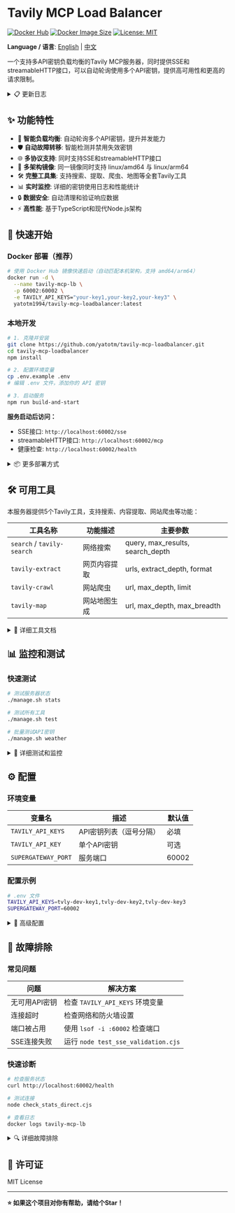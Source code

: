 # Tavily MCP Load Balancer

[![Docker Hub](https://img.shields.io/docker/pulls/yatotm1994/tavily-mcp-loadbalancer?style=flat-square)](https://hub.docker.com/r/yatotm1994/tavily-mcp-loadbalancer)
[![Docker Image Size](https://img.shields.io/docker/image-size/yatotm1994/tavily-mcp-loadbalancer?style=flat-square)](https://hub.docker.com/r/yatotm1994/tavily-mcp-loadbalancer)
[![License: MIT](https://img.shields.io/badge/License-MIT-yellow.svg)](https://opensource.org/licenses/MIT)

**Language / 语言**: [English](./README_EN.md) | [中文](./README.md)

一个支持多API密钥负载均衡的Tavily MCP服务器，同时提供SSE和streamableHTTP接口，可以自动轮询使用多个API密钥，提供高可用性和更高的请求限制。

<details>
<summary>📋 更新日志</summary>

### v2.1.0 (2025-08-14)
- 🌐 **streamableHTTP支持**: 新增HTTP POST /mcp端点，支持直接MCP请求-响应模式
- 🔄 **多协议兼容**: 同时支持SSE和streamableHTTP，满足不同客户端需求
- 📝 **文档更新**: 添加streamableHTTP接口使用说明和示例

### v2.0.0 (2025-08-12)
- 🔄 **架构重构**: 从supergateway依赖改为原生SSE实现
- 🛠️ **工具更新**: 同步最新Tavily MCP工具集，新增tavily-crawl和tavily-map
- 📊 **监控增强**: 添加详细的API密钥使用日志和轮询状态
- 🔒 **安全改进**: 增强响应数据清理和字符编码处理
- 📝 **文档重写**: 完全重写README，优化项目结构

### v1.0.0 (2025-08-05)
- 🚀 **初始版本**: 基于supergateway的Tavily MCP负载均衡器
- 🔄 **负载均衡**: 实现多API密钥轮询机制
- 🛡️ **故障转移**: 自动禁用失效密钥功能

</details>

## ✨ 功能特性

- 🔄 **智能负载均衡**: 自动轮询多个API密钥，提升并发能力
- 🛡️ **自动故障转移**: 智能检测并禁用失效密钥
- 🌐 **多协议支持**: 同时支持SSE和streamableHTTP接口
- 🧬 **多架构镜像**: 同一镜像同时支持 linux/amd64 与 linux/arm64
- 🛠️ **完整工具集**: 支持搜索、提取、爬虫、地图等全套Tavily工具
- 📊 **实时监控**: 详细的密钥使用日志和性能统计
- 🔒 **数据安全**: 自动清理和验证响应数据
- ⚡ **高性能**: 基于TypeScript和现代Node.js架构

## 🚀 快速开始

### Docker 部署（推荐）

```bash
# 使用 Docker Hub 镜像快速启动（自动匹配本机架构，支持 amd64/arm64）
docker run -d \
  --name tavily-mcp-lb \
  -p 60002:60002 \
  -e TAVILY_API_KEYS="your-key1,your-key2,your-key3" \
  yatotm1994/tavily-mcp-loadbalancer:latest
```

### 本地开发

```bash
# 1. 克隆并安装
git clone https://github.com/yatotm/tavily-mcp-loadbalancer.git
cd tavily-mcp-loadbalancer
npm install

# 2. 配置环境变量
cp .env.example .env
# 编辑 .env 文件，添加你的 API 密钥

# 3. 启动服务
npm run build-and-start
```

**服务启动后访问：**
- SSE接口: `http://localhost:60002/sse`
- streamableHTTP接口: `http://localhost:60002/mcp`
- 健康检查: `http://localhost:60002/health`

<details>
<summary>📦 更多部署方式</summary>

#### Docker Compose 部署

```bash
# 1. 克隆项目
git clone https://github.com/yatotm/tavily-mcp-loadbalancer.git
cd tavily-mcp-loadbalancer

# 2. 配置环境变量
cp .env.example .env
# 编辑 .env 文件

# 3. 启动服务
docker-compose up -d

# 4. 查看日志
docker-compose logs -f
```

#### 自定义 Docker 构建

```bash
# 构建镜像
docker build -t tavily-mcp-loadbalancer .

# 运行容器
docker run -d \
  --name tavily-mcp-lb \
  -p 60002:60002 \
  -e TAVILY_API_KEYS="your-key1,your-key2,your-key3" \
  tavily-mcp-loadbalancer
```

#### 开发模式

```bash
# 开发模式运行（热重载）
npm run dev

# 分步执行
npm run build
npm run start-gateway

# 使用脚本启动
./start.sh
```

</details>



## 🛠️ 可用工具

本服务器提供5个Tavily工具，支持搜索、内容提取、网站爬虫等功能：

| 工具名称 | 功能描述 | 主要参数 |
|---------|---------|---------|
| `search` / `tavily-search` | 网络搜索 | query, max_results, search_depth |
| `tavily-extract` | 网页内容提取 | urls, extract_depth, format |
| `tavily-crawl` | 网站爬虫 | url, max_depth, limit |
| `tavily-map` | 网站地图生成 | url, max_depth, max_breadth |

<details>
<summary>📖 详细工具文档</summary>

### 接口说明

**SSE接口**: `http://localhost:60002/sse`
**消息接口**: `http://localhost:60002/message`
**streamableHTTP接口**: `http://localhost:60002/mcp`
**健康检查**: `http://localhost:60002/health`

#### streamableHTTP使用示例

```bash
# 初始化连接
curl -X POST http://localhost:60002/mcp \
  -H "Content-Type: application/json" \
  -d '{
    "jsonrpc": "2.0",
    "id": 1,
    "method": "initialize",
    "params": {
      "protocolVersion": "2024-11-05",
      "capabilities": {},
      "clientInfo": {"name": "test-client", "version": "1.0.0"}
    }
  }'

# 获取工具列表
curl -X POST http://localhost:60002/mcp \
  -H "Content-Type: application/json" \
  -d '{"jsonrpc": "2.0", "id": 2, "method": "tools/list"}'

# 调用搜索工具
curl -X POST http://localhost:60002/mcp \
  -H "Content-Type: application/json" \
  -d '{
    "jsonrpc": "2.0",
    "id": 3,
    "method": "tools/call",
    "params": {
      "name": "search",
      "arguments": {
        "query": "OpenAI GPT-4",
        "max_results": 3
      }
    }
  }'
```

### 工具参数详解

#### 1. search / tavily-search - 网络搜索
```json
{
  "name": "search",
  "arguments": {
    "query": "OpenAI GPT-4",
    "search_depth": "basic",
    "topic": "general",
    "max_results": 10,
    "start_date": "2024-01-01",
    "end_date": "2024-12-31",
    "country": "US",
    "include_favicon": false
  }
}
```

#### 2. tavily-extract - 网页内容提取
```json
{
  "name": "tavily-extract",
  "arguments": {
    "urls": ["https://example.com/article"],
    "extract_depth": "basic",
    "format": "markdown",
    "include_favicon": false
  }
}
```

#### 3. tavily-crawl - 网站爬虫
```json
{
  "name": "tavily-crawl",
  "arguments": {
    "url": "https://example.com",
    "max_depth": 2,
    "max_breadth": 20,
    "limit": 50,
    "instructions": "Focus on technical content",
    "select_paths": ["/docs", "/api"],
    "select_domains": ["example.com"],
    "allow_external": false,
    "categories": ["technology"],
    "extract_depth": "basic",
    "format": "markdown",
    "include_favicon": false
  }
}
```

#### 4. tavily-map - 网站地图生成
```json
{
  "name": "tavily-map",
  "arguments": {
    "url": "https://example.com",
    "max_depth": 1,
    "max_breadth": 20,
    "limit": 50,
    "instructions": "Map the main structure",
    "select_paths": ["/"],
    "select_domains": ["example.com"],
    "allow_external": false,
    "categories": ["general"]
  }
}
```

### 直接MCP使用

```bash
# 直接使用MCP协议（stdio）
node dist/index.js
```

</details>

## 📊 监控和测试

### 快速测试

```bash
# 测试服务器状态
./manage.sh stats

# 测试所有工具
./manage.sh test

# 批量测试API密钥
./manage.sh weather
```

<details>
<summary>🔧 详细测试和监控</summary>

### 管理脚本

```bash
# 测试服务器连接状态
./manage.sh stats

# 测试所有工具功能
./manage.sh test

# 批量测试天气搜索（测试所有API密钥）
./manage.sh weather

# 显示帮助信息
./manage.sh help
```

### Node.js 测试脚本

```bash
# 测试服务器连接
node check_stats_direct.cjs

# 运行工具测试
node test_tools_direct.cjs

# 批量天气搜索测试
node test_weather_search.cjs

# 测试SSE连接和数据安全性
node test_sse_validation.cjs
```

### 监控输出示例

#### 服务器状态检查
```
✅ 连接成功
📊 Tavily MCP 负载均衡器状态:
✅ 搜索功能正常
搜索结果长度: 2847 字符
```

#### API密钥轮询日志
```
[INFO] Using API key: tvly-dev-T... (Key 1/10)
[INFO] API key tvly-dev-T... request successful
[INFO] Using API key: tvly-dev-Y... (Key 2/10)
[INFO] API key tvly-dev-Y... request successful
```

</details>



## ⚙️ 配置

### 环境变量

| 变量名 | 描述 | 默认值 |
|--------|------|---------|
| `TAVILY_API_KEYS` | API密钥列表（逗号分隔） | 必填 |
| `TAVILY_API_KEY` | 单个API密钥 | 可选 |
| `SUPERGATEWAY_PORT` | 服务端口 | 60002 |

### 配置示例

```bash
# .env 文件
TAVILY_API_KEYS=tvly-dev-key1,tvly-dev-key2,tvly-dev-key3
SUPERGATEWAY_PORT=60002
```

<details>
<summary>🔧 高级配置</summary>

### Docker 环境变量

```bash
# Docker 运行时设置
docker run -e "TAVILY_API_KEYS=key1,key2,key3" \
           -e "SUPERGATEWAY_PORT=60002" \
           yatotm1994/tavily-mcp-loadbalancer:latest
```

### 开发环境配置

```bash
# 开发环境变量
export TAVILY_API_KEYS="tvly-dev-key1,tvly-dev-key2"
export SUPERGATEWAY_PORT=60002

# 或使用 .env 文件
cp .env.example .env
# 编辑 .env 文件
```

### SSE连接测试

验证SSE连接和数据安全性：

```bash
# 运行SSE连接测试
node test_sse_validation.cjs
```

测试内容：
- ✅ SSE连接建立和会话管理
- ✅ JSON-RPC消息发送和接收
- ✅ 响应数据安全性验证
- ✅ 控制字符和特殊字符处理
- ✅ 大数据响应处理
- ✅ 错误处理和日志记录

</details>





## 🔧 故障排除

### 常见问题

| 问题 | 解决方案 |
|------|---------|
| 无可用API密钥 | 检查 `TAVILY_API_KEYS` 环境变量 |
| 连接超时 | 检查网络和防火墙设置 |
| 端口被占用 | 使用 `lsof -i :60002` 检查端口 |
| SSE连接失败 | 运行 `node test_sse_validation.cjs` |

### 快速诊断

```bash
# 检查服务状态
curl http://localhost:60002/health

# 测试连接
node check_stats_direct.cjs

# 查看日志
docker logs tavily-mcp-lb
```

<details>
<summary>🔍 详细故障排除</summary>

### 本地运行问题

1. **No available API keys**
   - 检查环境变量：`echo $TAVILY_API_KEYS`
   - 确保密钥格式正确（以`tvly-`开头）
   - 使用 `node check_stats_direct.cjs` 测试连接

2. **API密钥错误或被禁用**
   - 查看服务器日志中的错误信息
   - 使用 `./manage.sh weather` 批量测试所有密钥
   - 检查密钥配额是否用完

3. **连接超时或网络问题**
   - 检查网络连接和防火墙设置
   - 确认Tavily API服务是否正常
   - 尝试减少并发请求数量

4. **SSE连接问题**
   - 使用 `node test_sse_validation.cjs` 测试SSE连接
   - 检查端口60002是否被占用：`lsof -i :60002`
   - 确认服务器已正常启动

### Docker 相关问题

| 问题 | 解决方案 |
|------|---------|
| 构建失败 | `docker system prune -f` 清理缓存 |
| 容器启动失败 | `docker logs tavily-mcp-lb` 查看日志 |
| 环境变量无效 | 检查 `.env` 文件格式 |
| 健康检查失败 | `curl http://localhost:60002/health` |

### Docker 调试命令

```bash
# 查看容器日志
docker logs -f tavily-mcp-lb

# 进入容器调试
docker exec -it tavily-mcp-lb sh

# 检查环境变量
docker exec tavily-mcp-lb env | grep TAVILY
```

</details>





## 📄 许可证

MIT License

---

**⭐ 如果这个项目对你有帮助，请给个Star！**